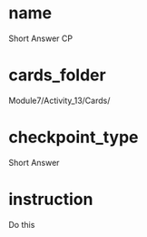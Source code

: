 # name
Short Answer CP   

# cards_folder
Module7/Activity_13/Cards/

# checkpoint_type
Short Answer

# instruction
Do this      
